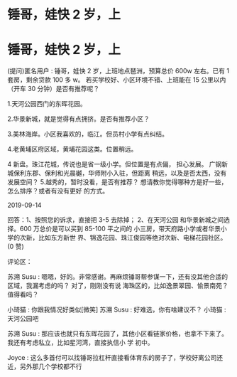 # 锤哥，娃快 2 岁，上

# 锤哥，娃快 2 岁，上

(提问)匿名用户 : 锤哥，娃快 2 岁，上班地点琶洲，预算总价 600w 左右。已有 1 套房，剩余贷款 100 多 w。 若买学校好、小区环境不错、上班能在 15 公里以内（开车 30 分钟）是否有推荐呢？

1.天河公园西门的东晖花园。

2.华景新城，就是觉得有点拥挤。是否有推荐小区？

3.美林海岸。小区我喜欢的，临江。但员村小学有点纠结。

4.老黄埔区府区域，黄埔花园这类。位置稍远。

4 新盘。珠江花城，传说也是省一级小学。但位置是有点偏， 担心发展。 广钢新城保利东郡、保利和光晨樾，华师附小入驻，但距离 稍远，以及是否太西，没有发展空间？ 5.越秀的，暂时没看，是否有推荐？ 想请教你觉得哪种方是好一些，怎么排序？或者有没有更好 的方式。

2019-09-14

回答：1、按照您的诉求，直接把 3-5 去除掉； 2、在天河公园 和华景新城之间选择。600 万总价是可以买到 85-100 平之间的 小三房，带天府路小学或者华景小学的次新，比如东方新世 界、锦逸花园、珠江俊园等绝对次新、电梯花园社区。(0 赞)

评论区：

苏溯 Susu : 嗯嗯，好的。非常感谢。再麻烦锤哥帮参谋一下，还有没其他合适的区域，我漏考虑的吗？ 对了，刚刚没有说 海珠区的，比如逸景翠园、愉景南苑？值得看吗？

小琦猫 : 你跟我情况好类似[微笑] 苏溯 Susu : 好难选，你有啥建议不？ 小琦猫 : 天河公园吧

苏溯 Susu : 那应该也就只有东晖花园了，其他小区看链家价格，也拿不下来了。我还有考虑私立，比如星河湾，直接执信小 学 初中。

Joyce : 这么多首付可以找锤哥拉杠杆直接看体育东的房子了，学校好离公司还近，另外那几个学校都不行